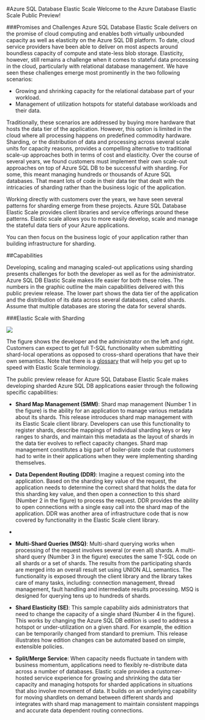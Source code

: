 <properties title="Azure SQL Database Elastic Scale" pageTitle="Azure SQL Database Elastic Scale" description="Scale Azure SQL Database shards with elastic scale APIs, Azure elastic scale, SQL Federation Migration, about Azure SQL Elastic Scale" metaKeywords="sharding,elastic scale, Azure SQL DB sharding" services="sql-database" documentationCenter="sql-database" authors="sidneyh@microsoft.com"/>

<tags ms.service="sql-database" ms.workload="sql-database" ms.tgt_pltfrm="na" ms.devlang="na" ms.topic="article" ms.date="10/02/2014" ms.author="sidneyh" />

#Azure SQL Database Elastic Scale 
Welcome to the Azure Database Elastic Scale Public Preview! 

###Promises and Challenges
Azure SQL Database Elastic Scale delivers on the promise of cloud computing and enables both virtually unbounded capacity as well as elasticity on the Azure SQL DB platform. To date, cloud service providers have been able to deliver on most aspects around boundless capacity of compute and state-less blob storage. Elasticity, however, still remains a challenge when it comes to stateful data processing in the cloud, particularly with relational database management. We have seen these challenges emerge most prominently in the two following scenarios: 

* Growing and shrinking capacity for the relational database part of your workload.
* Management of utilization hotspots for stateful database workloads and their data.

Traditionally, these scenarios are addressed by buying more hardware that hosts the data tier of the application. However, this option is limited in the cloud where all processing happens on predefined commodity hardware. Sharding, or the distribution of data and processing across several scale units for capacity reasons, provides a compelling alternative to traditional scale-up approaches both in terms of cost and elasticity. Over the course of several years, we found customers must implement their own scale-out approaches on top of Azure SQL DB to be successful with sharding. For some, this meant managing hundreds or thousands of Azure SQL databases. That meant lots of code in their data tier that dealt with the intricacies of sharding rather than the business logic of the application. 

Working directly with customers over the years, we have seen several patterns for sharding emerge from these projects. Azure SQL Database Elastic Scale provides client libraries and service offerings around these patterns. Elastic scale allows you to more easily develop, scale and manage the stateful data tiers of your Azure applications.

You can then focus on the business logic of your application rather than building infrastructure for sharding.  


##Capabilities 

Developing, scaling and managing scaled-out applications using sharding presents challenges for both the developer as well as for the administrator. Azure SQL DB Elastic Scale makes life easier for both these roles. The numbers in the graphic outline the main capabilities delivered with this public preview release. 
The lower part shows the data tier of the application and the distribution of its data across several databases, called shards. Assume that multiple databases are storing the data for several shards. 


###Elastic Scale with Sharding 

![][1]

The figure shows the developer and the administrator on the left and right. Customers can expect to get full T-SQL functionality when submitting shard-local operations as opposed to cross-shard operations that have their own semantics. Note that there is a [glossary](./elastic-scale-glossary) that will help you get up to speed with Elastic Scale terminology. 

The public preview release for Azure SQL Database Elastic Scale makes developing sharded Azure SQL DB applications easier through the following specific capabilities: 

* **Shard Map Management (SMM)**: Shard map management (Number 1 in the figure) is the ability for an application to manage various metadata about its shards. This release introduces shard map management with its Elastic Scale client library. Developers can use this functionality to register shards, describe mappings of individual sharding keys or key ranges to shards, and maintain this metadata as the layout of shards in the data tier evolves to reflect capacity changes. Shard map management constitutes a big part of boiler-plate code that customers had to write in their applications when they were implementing sharding themselves. 
* **Data Dependent Routing (DDR)**: Imagine a request coming into the application. Based on the sharding key value of the request, the application needs to determine the correct shard that holds the data for this sharding key value, and then open a connection to this shard (Number 2 in the figure) to process the request. DDR provides the ability to open connections with a single easy call into the shard map of the application. DDR was another area of infrastructure code that is now covered by functionality in the Elastic Scale client library.
* 
* **Multi-Shard Queries (MSQ)**: Multi-shard querying works when processing of the request involves several (or even all) shards. A multi-shard query (Number 3 in the figure) executes the same T-SQL code on all shards or a set of shards. The results from the participating shards are merged into an overall result set using UNION ALL semantics. The functionality is exposed through the client library and the library takes care of many tasks, including: connection management, thread management, fault handling and intermediate results processing. MSQ is designed for querying tens up to hundreds of shards. 

* **Shard Elasticity (SE)**: This sample capability aids administrators that need to change the capacity of a single shard (Number 4 in the figure). This works by changing the Azure SQL DB edition is used to address a hotspot or under-utilization on a given shard. For example, the edition can be temporarily changed from standard to premium. This release illustrates how edition changes can be automated based on simple, extensible policies.

* **Split/Merge Service**: When capacity needs fluctuate in tandem with business momentum, applications need to flexibly re-distribute data across a number of databases. Elastic scale provides a customer-hosted service experience for growing and shrinking the data tier capacity and managing hotspots for sharded applications in situations that also involve movement of data. It builds on an underlying capability for moving shardlets on demand between different shards and integrates with shard map management to maintain consistent mappings and accurate data dependent routing connections. 


<!--Anchors-->

<!--Image references-->
[1]: ./media/elastic-scale-intro/overview.png
